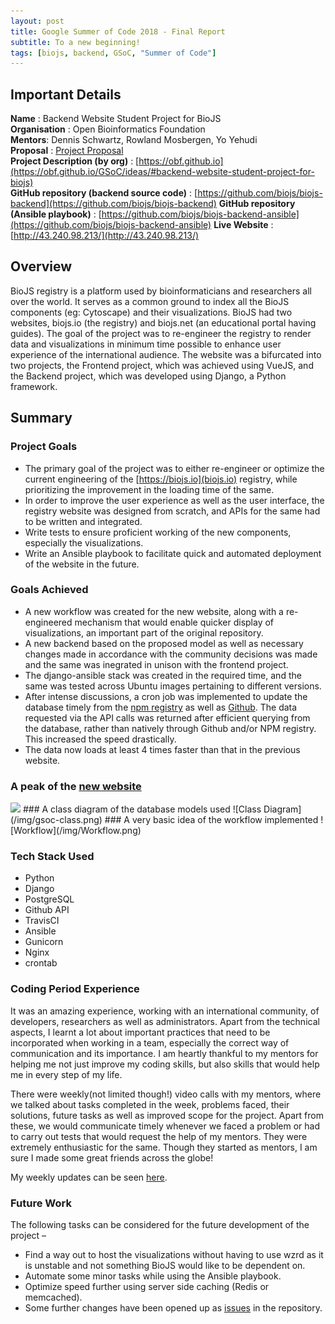 ```yaml
---
layout: post
title: Google Summer of Code 2018 - Final Report
subtitle: To a new beginning!
tags: [biojs, backend, GSoC, "Summer of Code"]
---
```


## Important Details
**Name** : Backend Website Student Project for BioJS  
**Organisation** : Open Bioinformatics Foundation  
**Mentors**: Dennis Schwartz, Rowland Mosbergen, Yo Yehudi  
**Proposal** : [Project Proposal](https://storage.googleapis.com/summerofcode-prod.appspot.com/gsoc/core_project/doc/6415429262639104_1521578704_OBF_BioJS_Proposal.pdf?Expires=1534286089&GoogleAccessId=summerofcode-prod%40appspot.gserviceaccount.com&Signature=Q6iQyvtHsamSeIT54kerqOf4xL4cN%2BBTigiZ3%2BgolOCGnPj%2FxSRJ%2FrLLUTkzPCHWLVtbt7ldvjwOnxewl9HHg0HQAOTRUnPU2zbJ3eO4lpNBNTO53Xh1bcvIGRU0p0fc8nZG2Ro%2BHuupne2RjvfUfYbkRnHruX3PiqCTR9%2FDouV4ljAcQLVrJa5bObWLUvY%2BGp0f40f1fmYeMtCmwihOx29SjZnh2%2FCCau%2FmhQ5AeWGNmn0SFUm2m4tDmh%2BgR6FNqsOzErC%2BJ1ITia9BB9dREWq0TRuyzC2X8DktdLUssGCcHCME0M0sVO3r%2BTynFF6p0Ttp6vw2exe%2BFfTH07E6JA%3D%3D)  
**Project Description (by org)** : [https://obf.github.io](https://obf.github.io/GSoC/ideas/#backend-website-student-project-for-biojs)  
**GitHub repository (backend source code)** : [https://github.com/biojs/biojs-backend](https://github.com/biojs/biojs-backend) 
**GitHub repository (Ansible playbook)** : [https://github.com/biojs/biojs-backend-ansible](https://github.com/biojs/biojs-backend-ansible) 
**Live Website** : [http://43.240.98.213/](http://43.240.98.213/)  

## Overview
BioJS registry is a platform used by bioinformaticians and researchers all over the world. It serves as a common ground to index all the BioJS components (eg: Cytoscape) and their visualizations. BioJS had two websites, biojs.io (the registry) and biojs.net (an educational portal having guides). The goal of the project was to re-engineer the registry to render data and visualizations in minimum time possible to enhance user experience of the international audience. The website was a bifurcated into two projects, the Frontend project, which was achieved using VueJS, and the Backend project, which was developed using Django, a Python framework.

## Summary
### Project Goals
- The primary goal of the project was to either re-engineer or optimize the current engineering of the [https://biojs.io](biojs.io) registry, while prioritizing the improvement in the loading time of the same.
- In order to improve the user experience as well as the user interface, the registry website was designed from scratch, and APIs for the same had to be written and integrated.
- Write tests to ensure proficient working of the new components, especially the visualizations.
- Write an Ansible playbook to facilitate quick and automated deployment of the website in the future.

### Goals Achieved
- A new workflow was created for the new website, along with a re-engineered mechanism that would enable quicker display of visualizations, an important part of the original repository.
- A new backend based on the proposed model as well as necessary changes made in accordance with the community decisions was made and the same was inegrated in unison with the frontend project.
- The django-ansible stack was created in the required time, and the same was tested across Ubuntu images pertaining to different versions.
- After intense discussions, a cron job was implemented to update the database timely from the [npm registry](http://npmjs.com/) as well as [Github](https://api.github.com). The data requested via the API calls was returned after efficient querying from the database, rather than natively through Github and/or NPM registry. This increased the speed drastically.
- The data now loads at least 4 times faster than that in the previous website.

### A peak of the [new website](http://43.240.98.213/)
<img src="https://i.imgur.com/bOehh6t.png" height="500px" />  
### A class diagram of the database models used
![Class Diagram](/img/gsoc-class.png)
### A very basic idea of the workflow implemented
![Workflow](/img/Workflow.png)

### Tech Stack Used
- Python
- Django
- PostgreSQL
- Github API
- TravisCI
- Ansible
- Gunicorn
- Nginx
- crontab

### Coding Period Experience
It was an amazing experience, working with an international community, of developers, researchers as well as administrators. Apart from the technical aspects, I learnt a lot about important practices that need to be incorporated when working in a team, especially the correct way of communication and its importance. I am heartly thankful to my mentors for helping me not just improve my coding skills, but also skills that would help me in every step of my life.

There were weekly(not limited though!) video calls with my mentors, where we talked about tasks completed in the week, problems faced, their solutions, future tasks as well as improved scope for the project. Apart from these, we would communicate timely whenever we faced a problem or had to carry out tests that would request the help of my mentors. They were extremely enthusiastic for the same. Though they started as mentors, I am sure I made some great friends across the globe!  

My weekly updates can be seen [here](http://biojs.net/tags/#backend).

### Future Work
The following tasks can be considered for the future development of the project –
- Find a way out to host the visualizations without having to use wzrd as it is unstable and not something BioJS would like to be dependent on.
- Automate some minor tasks while using the Ansible playbook.
- Optimize speed further using server side caching (Redis or memcached).
- Some further changes have been opened up as [issues](https://github.com/biojs/biojs-backend/issues) in the repository.